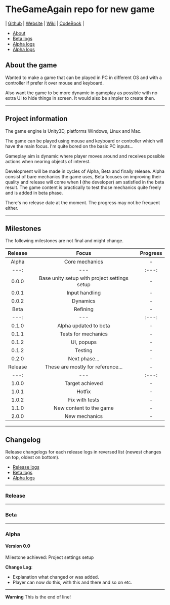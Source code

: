 # TheGameAgain repo for new game

| [Github](https://github.com/h8672/TheGameAgain/) | [Website](https://h8672.github.io/TheGameAgain/) | [Wiki](https://github.com/h8672/TheGameAgain/wiki) | [CodeBook](/CodeBook.md) |

- [About](#about-the-game)
- [Beta logs](#project-information)
- [Alpha logs](#milestones)
- [Alpha logs](#changelog)

## About the game

Wanted to make a game that can be played in PC in different OS and with a controller if prefer it over mouse and keyboard.

Also want the game to be more dynamic in gameplay as possible with no extra UI to hide things in screen. It would also be simpler to create then.

***

## Project information

The game engine is Unity3D, platforms Windows, Linux and Mac.

The game can be played using mouse and keyboard or controller which will have the main focus. I'm quite bored on the basic PC inputs...

Gameplay aim is dynamic where player moves around and receives possible actions when nearing objects of interest.

Development will be made in cycles of Alpha, Beta and finally release.
Alpha consist of bare mechanics the game uses, Beta focuses on improving their quality and release will come when **I** (the developer) am satisfied in the beta result. The game content is practically to test those mechanics quite freely and is added in beta phase.

There's no release date at the moment. The progress may not be frequent either.

***

## Milestones

The following milestones are not final and might change.

| Release | Focus | Progress |
|:---:|:---:|:---:|
| Alpha | Core mechanics | - |
| ---:| --- |:---:|
| 0.0.0 | Base unity setup with project settings setup | - |
| 0.0.1 | Input handling | - |
| 0.0.2 | Dynamics | - |
| Beta | Refining | - |
| ---:| --- |:---:|
| 0.1.0 | Alpha updated to beta | - |
| 0.1.1 | Tests for mechanics | - |
| 0.1.2 | UI, popups | - |
| 0.1.2 | Testing | - |
| 0.2.0 | Next phase... | - |
| Release | These are mostly for reference... | - |
| ---:| --- |:---:|
| 1.0.0 | Target achieved | - |
| 1.0.1 | Hotfix | - |
| 1.0.2 | Fix with tests | - |
| 1.1.0 | New content to the game | - |
| 2.0.0 | New mechanics | - |

***

## Changelog

Release changelogs for each release logs in reversed list (newest changes on top, oldest on bottom).

- [Release logs](#release)
- [Beta logs](#beta)
- [Alpha logs](#alpha)

***

### Release

***

### Beta

***

### Alpha

#### Version 0.0

Milestone achieved: Project settings setup

**Change Log**:

- Explanation what changed or was added.
- Player can now do this, with this and there and so on etc.

***

**Warning** This is the end of line!
